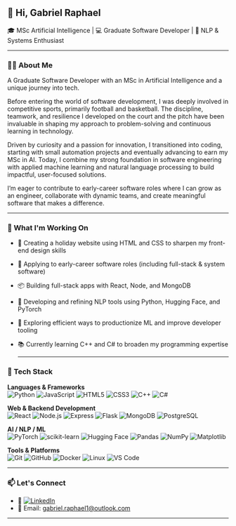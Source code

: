 ## 👋 Hi, Gabriel Raphael

🎓 MSc Artificial Intelligence | 💻 Graduate Software Developer | 🧠 NLP & Systems Enthusiast

---

### 👨‍💻 About Me

A Graduate Software Developer with an MSc in Artificial Intelligence and a unique journey into tech.

Before entering the world of software development, I was deeply involved in competitive sports, primarily football and basketball. The discipline, teamwork, and resilience I developed on the court and the pitch have been invaluable in shaping my approach to problem-solving and continuous learning in technology.

Driven by curiosity and a passion for innovation, I transitioned into coding, starting with small automation projects and eventually advancing to earn my MSc in AI. Today, I combine my strong foundation in software engineering with applied machine learning and natural language processing to build impactful, user-focused solutions.

I’m eager to contribute to early-career software roles where I can grow as an engineer, collaborate with dynamic teams, and create meaningful software that makes a difference. 

---

### 🚀 What I'm Working On 
- 🌴 Creating a holiday website using HTML and CSS to sharpen my front-end design skills
- 🔁 Applying to early-career software roles (including full-stack & system software)
- 📦 Building full-stack apps with React, Node, and MongoDB
- 🧠 Developing and refining NLP tools using Python, Hugging Face, and PyTorch
- 🧪 Exploring efficient ways to productionize ML and improve developer tooling
- 📚 Currently learning C++ and C# to broaden my programming expertise

  ---

### 🧰 Tech Stack

**Languages & Frameworks**  
![Python](https://img.shields.io/badge/-Python-333?style=flat&logo=python)
![JavaScript](https://img.shields.io/badge/-JavaScript-333?style=flat&logo=javascript)
![HTML5](https://img.shields.io/badge/-HTML5-333?style=flat&logo=html5)
![CSS3](https://img.shields.io/badge/-CSS3-333?style=flat&logo=css3)
![C++](https://img.shields.io/badge/-C++-333?style=flat&logo=cplusplus)
![C#](https://img.shields.io/badge/-C%23-333?style=flat&logo=csharp)

**Web & Backend Development**  
![React](https://img.shields.io/badge/-React-333?style=flat&logo=react)
![Node.js](https://img.shields.io/badge/-Node.js-333?style=flat&logo=node.js)
![Express](https://img.shields.io/badge/-Express-333?style=flat&logo=express)
![Flask](https://img.shields.io/badge/-Flask-333?style=flat&logo=flask)
![MongoDB](https://img.shields.io/badge/-MongoDB-333?style=flat&logo=mongodb)
![PostgreSQL](https://img.shields.io/badge/-PostgreSQL-333?style=flat&logo=postgresql)

**AI / NLP / ML**  
![PyTorch](https://img.shields.io/badge/-PyTorch-333?style=flat&logo=pytorch)
![scikit-learn](https://img.shields.io/badge/-scikit--learn-333?style=flat&logo=scikitlearn)
![Hugging Face](https://img.shields.io/badge/-Hugging%20Face-333?style=flat&logo=huggingface)
![Pandas](https://img.shields.io/badge/-Pandas-333?style=flat&logo=pandas)
![NumPy](https://img.shields.io/badge/-NumPy-333?style=flat&logo=numpy)
![Matplotlib](https://img.shields.io/badge/-Matplotlib-333?style=flat&logo=matplotlib)

**Tools & Platforms**  
![Git](https://img.shields.io/badge/-Git-333?style=flat&logo=git)
![GitHub](https://img.shields.io/badge/-GitHub-333?style=flat&logo=github)
![Docker](https://img.shields.io/badge/-Docker-333?style=flat&logo=docker)
![Linux](https://img.shields.io/badge/-Linux-333?style=flat&logo=linux)
![VS Code](https://img.shields.io/badge/-VS%20Code-333?style=flat&logo=visualstudiocode)

---

### 📫 Let's Connect

- 💼 [![LinkedIn](https://img.shields.io/badge/LinkedIn-Profile-blue?logo=linkedin&style=for-the-badge)](www.linkedin.com/in/gabriel-raphael-732425202)
- 📧 Email: gabriel.raphael1@outlook.com

---
<!--
**GLRAPHAEL9/GLRAPHAEL9** is a ✨ _special_ ✨ repository because its `README.md` (this file) appears on your GitHub profile.

Here are some ideas to get you started:

- 🔭 I’m currently working on ...
- 🌱 I’m currently learning ...
- 👯 I’m looking to collaborate on ...
- 🤔 I’m looking for help with ...
- 💬 Ask me about ...
- 📫 How to reach me: ...
- 😄 Pronouns: ...
- ⚡ Fun fact: ...
-->
